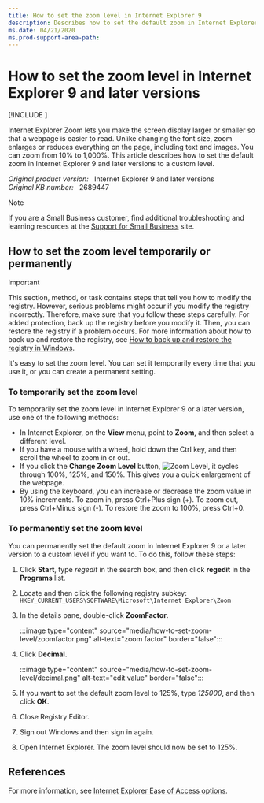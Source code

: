 ```yaml
---
title: How to set the zoom level in Internet Explorer 9
description: Describes how to set the default zoom in Internet Explorer 9 and later versions to a custom level so that you can make the screen display larger or smaller for a webpage.
ms.date: 04/21/2020
ms.prod-support-area-path: 
---
```

# How to set the zoom level in Internet Explorer 9 and later versions

[!INCLUDE [](../includes/browsers-important.md)]

Internet Explorer Zoom lets you make the screen display larger or smaller so that a webpage is easier to read. Unlike changing the font size, zoom enlarges or reduces everything on the page, including text and images. You can zoom from 10% to 1,000%. This article describes how to set the default zoom in Internet Explorer 9 and later versions to a custom level.

_Original product version:_ &nbsp; Internet Explorer 9 and later versions  
_Original KB number:_ &nbsp; 2689447

> [!NOTE]
> If you are a Small Business customer, find additional troubleshooting and learning resources at the [Support for Small Business](https://smallbusiness.support.microsoft.com) site.

## How to set the zoom level temporarily or permanently

> [!IMPORTANT]
> This section, method, or task contains steps that tell you how to modify the registry. However, serious problems might occur if you modify the registry incorrectly. Therefore, make sure that you follow these steps carefully. For added protection, back up the registry before you modify it. Then, you can restore the registry if a problem occurs. For more information about how to back up and restore the registry, see [How to back up and restore the registry in Windows](https://support.microsoft.com/help/322756).

It's easy to set the zoom level. You can set it temporarily every time that you use it, or you can create a permanent setting.

### To temporarily set the zoom level

To temporarily set the zoom level in Internet Explorer 9 or a later version, use one of the following methods:

- In Internet Explorer, on the **View** menu, point to **Zoom**, and then select a different level.
- If you have a mouse with a wheel, hold down the Ctrl key, and then scroll the wheel to zoom in or out.
- If you click the **Change Zoom Level** button, ![Zoom Level](./media/how-to-set-zoom-level/hundred-percent.png), it cycles through 100%, 125%, and 150%. This gives you a quick enlargement of the webpage.
- By using the keyboard, you can increase or decrease the zoom value in 10% increments. To zoom in, press Ctrl+Plus sign (+). To zoom out, press Ctrl+Minus sign (-). To restore the zoom to 100%, press Ctrl+0.

### To permanently set the zoom level

You can permanently set the default zoom in Internet Explorer 9 or a later version to a custom level if you want to. To do this, follow these steps:

1. Click **Start**, type *regedit* in the search box, and then click **regedit** in the **Programs** list.
2. Locate and then click the following registry subkey:  
   `HKEY_CURRENT_USERS\SOFTWARE\Microsoft\Internet Explorer\Zoom`

3. In the details pane, double-click **ZoomFactor**.

   :::image type="content" source="media/how-to-set-zoom-level/zoomfactor.png" alt-text="zoom factor" border="false":::

4. Click **Decimal**.

   :::image type="content" source="media/how-to-set-zoom-level/decimal.png" alt-text="edit value" border="false":::

5. If you want to set the default zoom level to 125%, type *125000*, and then click **OK**.
6. Close Registry Editor.
7. Sign out Windows and then sign in again.
8. Open Internet Explorer. The zoom level should now be set to 125%.

## References

For more information, see [Internet Explorer Ease of Access options](https://support.microsoft.com/help/17456).
